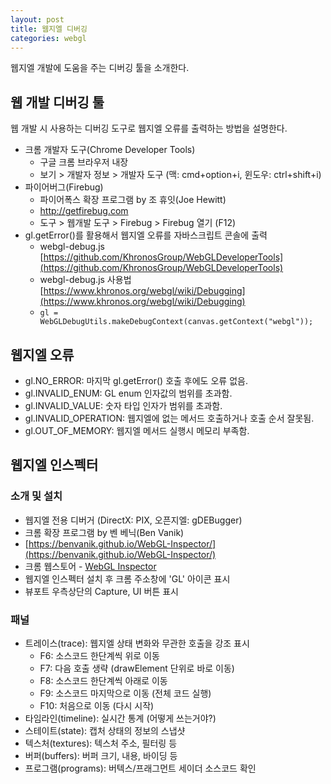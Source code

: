 ```yaml
---
layout: post
title: 웹지엘 디버깅
categories: webgl
---
```


웹지엘 개발에 도움을 주는 디버깅 툴을 소개한다.

## 웹 개발 디버깅 툴
웹 개발 시 사용하는 디버깅 도구로 웹지엘 오류를 출력하는 방법을 설명한다.

- 크롬 개발자 도구(Chrome Developer Tools)
    - 구글 크롬 브라우저 내장
    - 보기 > 개발자 정보 > 개발자 도구 (맥: cmd+option+i, 윈도우: ctrl+shift+i)
- 파이어버그(Firebug)
    - 파이어폭스 확장 프로그램 by 조 휴잇(Joe Hewitt)
    - http://getfirebug.com
    - 도구 > 웹개발 도구 > Firebug > Firebug 열기 (F12)
- gl.getError()를 활용해서 웹지엘 오류를 자바스크립트 콘솔에 출력
    - webgl-debug.js [https://github.com/KhronosGroup/WebGLDeveloperTools](https://github.com/KhronosGroup/WebGLDeveloperTools)
    - webgl-debug.js 사용법 [https://www.khronos.org/webgl/wiki/Debugging](https://www.khronos.org/webgl/wiki/Debugging)
    - `gl = WebGLDebugUtils.makeDebugContext(canvas.getContext("webgl"));`

## 웹지엘 오류
- gl.NO_ERROR: 마지막 gl.getError() 호출 후에도 오류 없음.
- gl.INVALID_ENUM: GL enum 인자값의 범위를 초과함.
- gl.INVALID_VALUE: 숫자 타입 인자가 범위를 초과함.
- gl.INVALID_OPERATION: 웹지엘에 없는 메서드 호출하거나 호출 순서 잘못됨.
- gl.OUT_OF_MEMORY: 웹지엘 메서드 실행시 메모리 부족함.


## 웹지엘 인스펙터
### 소개 및 설치
- 웹지엘 전용 디버거 (DirectX: PIX, 오픈지엘: gDEBugger)
- 크롬 확장 프로그램 by 벤 베닉(Ben Vanik)
- [https://benvanik.github.io/WebGL-Inspector/](https://benvanik.github.io/WebGL-Inspector/)
- 크롬 웹스토어 - [WebGL Inspector](https://chrome.google.com/webstore/detail/webgl-inspector/ogkcjmbhnfmlnielkjhedpcjomeaghda?hl=ko)
- 웹지엘 인스펙터 설치 후 크롬 주소창에 'GL' 아이콘 표시
- 뷰포트 우측상단의 Capture, UI 버튼 표시

### 패널
- 트레이스(trace): 웹지엘 상태 변화와 무관한 호출을 강조 표시
	- F6: 소스코드 한단계씩 위로 이동
	- F7: 다음 호출 생략 (drawElement 단위로 바로 이동)
	- F8: 소스코드 한단계씩 아래로 이동
	- F9: 소스코드 마지막으로 이동 (전체 코드 실행)
	- F10: 처음으로 이동 (다시 시작)
- 타임라인(timeline): 실시간 통계 (어떻게 쓰는거야?)
- 스테이트(state): 캡처 상태의 정보의 스냅샷
- 텍스처(textures): 텍스처 주소, 필터링 등
- 버퍼(buffers): 버퍼 크기, 내용, 바이딩 등
- 프로그램(programs): 버텍스/프래그먼트 세이더 소스코드 확인
